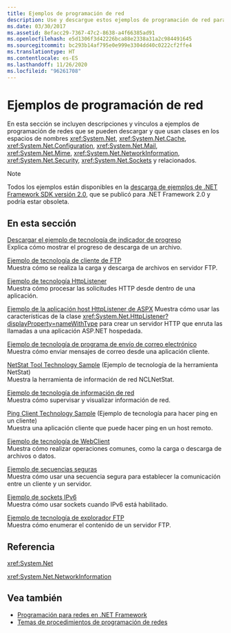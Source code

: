 ```yaml
---
title: Ejemplos de programación de red
description: Use y descargue estos ejemplos de programación de red para System.Net de .NET Framework y las clases extendidas.
ms.date: 03/30/2017
ms.assetid: 8efacc29-7367-47c2-8638-a4f66385ad91
ms.openlocfilehash: e5d1306f3d42226bca88e2338a31a2c984491645
ms.sourcegitcommit: bc293b14af795e0e999e3304dd40c0222cf2ffe4
ms.translationtype: HT
ms.contentlocale: es-ES
ms.lasthandoff: 11/26/2020
ms.locfileid: "96261708"
---
```

# <a name="network-programming-samples"></a>Ejemplos de programación de red

En esta sección se incluyen descripciones y vínculos a ejemplos de programación de redes que se pueden descargar y que usan clases en los espacios de nombres <xref:System.Net>, <xref:System.Net.Cache>, <xref:System.Net.Configuration>, <xref:System.Net.Mail>, <xref:System.Net.Mime>, <xref:System.Net.NetworkInformation>, <xref:System.Net.Security>, <xref:System.Net.Sockets> y relacionados.
  
> [!NOTE]
> Todos los ejemplos están disponibles en la [descarga de ejemplos de .NET Framework SDK versión 2.0](https://www.microsoft.com/download/confirmation.aspx?id=22181), que se publicó para .NET Framework 2.0 y podría estar obsoleta.

## <a name="in-this-section"></a>En esta sección  

 [Descargar el ejemplo de tecnología de indicador de progreso](/previous-versions/dotnet/netframework-3.0/t8w6294a(v=vs.85))  
 Explica cómo mostrar el progreso de descarga de un archivo.  
  
 [Ejemplo de tecnología de cliente de FTP](/previous-versions/dotnet/netframework-3.0/b7810t5c(v=vs.85))  
 Muestra cómo se realiza la carga y descarga de archivos en servidor FTP.  
  
 [Ejemplo de tecnología HttpListener](/previous-versions/dotnet/netframework-3.0/y7cbb2y2(v=vs.85))  
 Muestra cómo procesar las solicitudes HTTP desde dentro de una aplicación.  

 [Ejemplo de la aplicación host HttpListener de ASPX](/previous-versions/visualstudio/visual-studio-2008/dd767375(v=vs.90)) Muestra cómo usar las características de la clase <xref:System.Net.HttpListener?displayProperty=nameWithType> para crear un servidor HTTP que enruta las llamadas a una aplicación ASP.NET hospedada.
  
 [Ejemplo de tecnología de programa de envío de correo electrónico](/previous-versions/dotnet/netframework-3.0/whw7xbk2(v=vs.85))  
 Muestra cómo enviar mensajes de correo desde una aplicación cliente.  
  
 [NetStat Tool Technology Sample](/previous-versions/dotnet/netframework-3.0/ks32hs88(v=vs.85)) (Ejemplo de tecnología de la herramienta NetStat)  
 Muestra la herramienta de información de red NCLNetStat.  
  
 [Ejemplo de tecnología de información de red](/previous-versions/dotnet/netframework-3.0/2xatedhd(v=vs.85))  
 Muestra cómo supervisar y visualizar información de red.  
  
 [Ping Client Technology Sample](/previous-versions/dotnet/netframework-3.0/5253acs7(v=vs.85)) (Ejemplo de tecnología para hacer ping en un cliente)  
 Muestra una aplicación cliente que puede hacer ping en un host remoto.  
  
 [Ejemplo de tecnología de WebClient](/previous-versions/dotnet/netframework-3.0/fxk992zc(v=vs.85))  
 Muestra cómo realizar operaciones comunes, como la carga o descarga de archivos o datos.  
  
 [Ejemplo de secuencias seguras](/previous-versions/dotnet/netframework-3.0/ms180980(v=vs.85))  
 Muestra cómo usar una secuencia segura para establecer la comunicación entre un cliente y un servidor.  
  
 [Ejemplo de sockets IPv6](/previous-versions/dotnet/netframework-3.0/ms180981(v=vs.85))  
 Muestra cómo usar sockets cuando IPv6 está habilitado.  
  
 [Ejemplo de tecnología de explorador FTP](/previous-versions/dotnet/netframework-3.0/ms233623(v=vs.85))  
 Muestra cómo enumerar el contenido de un servidor FTP.  

## <a name="reference"></a>Referencia  

 <xref:System.Net>  
  
 <xref:System.Net.NetworkInformation>  
  
## <a name="see-also"></a>Vea también

- [Programación para redes en .NET Framework](index.md)
- [Temas de procedimientos de programación de redes](network-programming-how-to-topics.md)
